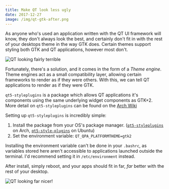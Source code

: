 ```yaml
---
title: Make QT look less ugly
date: 2017-12-27
image: /img/qt-gtk-after.png
---
```


As anyone who's used an application written with the QT UI framework will know, they don't always look the best, and certainly don't fit in with the rest of your desktops theme in the way GTK does. Certain themes support styling both GTK and QT applications, however most don't.

![QT looking fairly terrible](/img/qt-gtk-before.png)

Fortunately, there's a solution, and it comes in the form of a _Theme engine_. Theme engines act as a small compatibility layer, allowing certain frameworks to render as if they were others. With this, we can tell QT applications to render as if they were GTK.

`qt5-styleplugins` is a package which allows QT applications it's components using the same underlying widget components as GTK+2. More detail on `qt5-styleplugins` can be found on the [Arch Wiki](https://wiki.archlinux.org/index.php/Uniform_look_for_Qt_and_GTK_applications#QGtkStyle)

Setting up `qt5-styleplugins` is incredibly simple:

1. Install the package from your OS's package manager. ([`qt5-styleplugins`](https://www.archlinux.org/packages/?name=qt5-styleplugins) on Arch, [`qt5-style-plugins`](https://packages.ubuntu.com/search?keywords=qt5-style-plugins) on Ubuntu)
2. Set the environment variable: `QT_QPA_PLATFORMTHEME=gtk2`

Installing the environment variable can't be done in your `.bashrc`, as variables stored here aren't accessible to applications launched outside the terminal. I'd recommend setting it in `/etc/environment` instead.

After install, simply reboot, and your apps should fit in far, _far_ better with the rest of your desktop.

![QT looking far nicer!](/img/qt-gtk-after.png)
